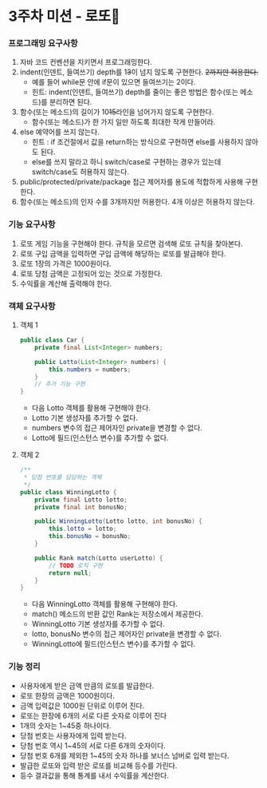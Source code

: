 3주차 미션 - 로또🤑
=======================

### 프로그래밍 요구사항

1. 자바 코드 컨벤션을 지키면서 프로그래밍한다.
2. indent(인덴트, 들여쓰기) depth를 1~~3~~이 넘지 않도록 구현한다. ~~2까지만 허용한다.~~
    + 예를 들어 while문 안에 if문이 있으면 들여쓰기는 2이다. 
    + 힌트: indent(인덴트, 들여쓰기) depth를 줄이는 좋은 방법은 함수(또는 메소드)를 분리하면 된다.
3. 함수(또는 메소드)의 길이가 10~~15~~라인을 넘어가지 않도록 구현한다.
    + 함수(또는 메소드)가 한 가지 일만 하도록 최대한 작게 만들어라.
4. else 예약어를 쓰지 않는다.
    + 힌트 : if 조건절에서 값을 return하는 방식으로 구현하면 else를 사용하지 않아도 된다.
    + else를 쓰지 말라고 하니 switch/case로 구현하는 경우가 있는데 switch/case도 허용하지 않는다.
5. public/protected/private/package 접근 제어자를 용도에 적합하게 사용해 구현한다.
6. 함수(또는 메소드)의 인자 수를 3개까지만 허용한다. 4개 이상은 허용하지 않는다.

### 기능 요구사항

1. 로또 게임 기능을 구현해야 한다. 규칙을 모르면 검색해 로또 규칙을 찾아본다.
2. 로또 구입 금액을 입력하면 구입 금액에 해당하는 로또를 발급해야 한다.
3. 로또 1장의 가격은 1000원이다.
4. 로또 당첨 금액은 고정되어 있는 것으로 가정한다.
5. 수익률을 계산해 출력해야 한다.

### 객체 요구사항

1. 객체 1
    ```java
    public class Car {
        private final List<Integer> numbers;

        public Lotto(List<Integer> numbers) {
            this.numbers = numbers;
        }
        // 추가 기능 구현
    }
    ```
    + 다음 Lotto 객체를 활용해 구현해야 한다.
    + Lotto 기본 생성자를 추가할 수 없다.
    + numbers 변수의 접근 제어자인 private을 변경할 수 없다.
    + Lotto에 필드(인스턴스 변수)를 추가할 수 없다.

2. 객체 2
    ```java
    /**
     * 당첨 번호를 담당하는 객체
     */
    public class WinningLotto {
        private final Lotto lotto;
        private final int bonusNo;
    
        public WinningLotto(Lotto lotto, int bonusNo) {
            this.lotto = lotto;
            this.bonusNo = bonusNo;
        }
    
        public Rank match(Lotto userLotto) {
            // TODO 로직 구현
            return null;
        }
    }
    ```
    + 다음 WinningLotto 객체를 활용해 구현해야 한다.
    + match() 메소드의 반환 값인 Rank는 저장소에서 제공한다.
    + WinningLotto 기본 생성자를 추가할 수 없다.
    + lotto, bonusNo 변수의 접근 제어자인 private을 변경할 수 없다.
    + WinningLotto에 필드(인스턴스 변수)를 추가할 수 없다.

### 기능 정리

+ 사용자에게 받은 금액 만큼의 로또를 발급한다.
+ 로또 한장의 금액은 1000원이다.
+ 금액 입력값은 1000원 단위로 이루어 진다.
+ 로또는 한장에 6개의 서로 다른 숫자로 이루어 진다
+ 1개의 숫자는 1~45중 하나이다.
+ 당첨 번호는 사용자에게 입력 받는다.
+ 당첨 번호 역시 1~45의 서로 다른 6개의 숫자이다.
+ 당첨 번호 6개를 제외한 1~45의 숫자 하나를 보너스 넘버로 입력 받는다.
+ 발급한 로또와 입력 받은 로또를 비교해 등수를 가린다.
+ 등수 결과값을 통해 통계를 내서 수익률을 계산한다.
